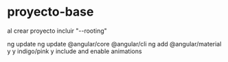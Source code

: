 # proyecto-base

al crear proyecto incluir "--rooting"


ng update
ng update @angular/core @angular/cli
ng add @angular/material
y
y
indigo/pink
y
include and enable animations
